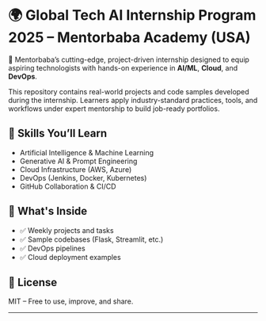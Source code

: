 # 🌍 Global Tech AI Internship Program 2025 – Mentorbaba Academy (USA)

🚀 Mentorbaba’s cutting-edge, project-driven internship designed to equip aspiring technologists with hands-on experience in **AI/ML**, **Cloud**, and **DevOps**.

This repository contains real-world projects and code samples developed during the internship. Learners apply industry-standard practices, tools, and workflows under expert mentorship to build job-ready portfolios.

## 🧰 Skills You’ll Learn
- Artificial Intelligence & Machine Learning
- Generative AI & Prompt Engineering
- Cloud Infrastructure (AWS, Azure)
- DevOps (Jenkins, Docker, Kubernetes)
- GitHub Collaboration & CI/CD

## 📁 What's Inside
- ✅ Weekly projects and tasks
- ✅ Sample codebases (Flask, Streamlit, etc.)
- ✅ DevOps pipelines
- ✅ Cloud deployment examples

## 📜 License
MIT – Free to use, improve, and share.

---



